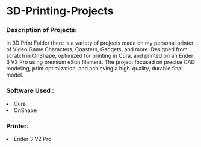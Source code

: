 # 3D-Printing-Projects

### Description of Projects: 
In 3D Print Folder there is a variety of projects made on my personal printer of Video Game Characters, Coasters, Gadgets, and more. Designed from scratch in OnShape, optimized for printing in Cura, and printed on an Ender 3 V2 Pro using premium eSun filament. The project focused on precise CAD modeling, print optimization, and achieving a high-quality, durable final model.

### Software Used : 
<li>Cura
<li>OnShape

### Printer:
<li>Ender 3 V2 Pro</li>

![]()
